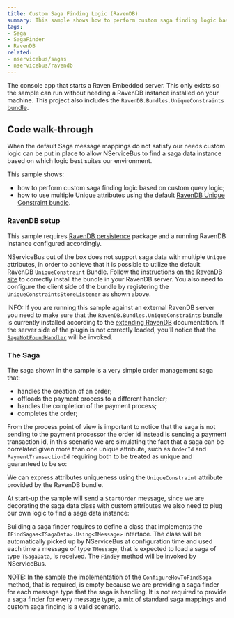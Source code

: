 ```yaml
---
title: Custom Saga Finding Logic (RavenDB)
summary: This sample shows how to perform custom saga finding logic based on custom query logic when the Saga storage is RavenDB and how to use multiple Unique attributes.
tags:
- Saga
- SagaFinder
- RavenDB
related:
- nservicebus/sagas
- nservicebus/ravendb
---
```



The console app that starts a Raven Embedded server. This only exists so the sample can run without needing a RavenDB instance installed on your machine. This project also includes the `RavenDB.Bundles.UniqueConstraints` [bundle](http://ravendb.net/search?q=extending%20bundles%20unique-constraints).


## Code walk-through

When the default Saga message mappings do not satisfy our needs custom logic can be put in place to allow NServiceBus to find a saga data instance based on which logic best suites our environment.

This sample shows:

* how to perform custom saga finding logic based on custom query logic;
* how to use multiple Unique attributes using the default [RavenDB Unique Constraint bundle](http://ravendb.net/search?q=extending%20bundles%20unique-constraints).


### RavenDB setup

This sample requires [RavenDB persistence](/nservicebus/ravendb/) package and a running RavenDB instance configured accordingly. 

NServiceBus out of the box does not support saga data with multiple `Unique` attributes, in order to achieve that it is possible to utilize the default RavenDB `UniqueConstraint` Bundle. Follow the [instructions on the RavenDB site](http://ravendb.net/search?q=extending%20bundles%20unique-constraints) to correctly install the bundle in your RavenDB server. You also need to configure the client side of the bundle by registering the `UniqueConstraintsStoreListener` as shown above.

INFO: If you are running this sample against an external RavenDB server you need to make sure that the `RavenDB.Bundles.UniqueConstraints` [bundle](http://ravendb.net/search?q=extending%20bundles%20unique-constraints) is currently installed according to the [extending RavenDB](http://ravendb.net/search?q=server%20extending%20plugins) documentation. If the server side of the plugin is not correctly loaded, you'll notice that the [`SagaNotFoundHandler`](/nservicebus/sagas/saga-not-found.md) will be invoked.


### The Saga

The saga shown in the sample is a very simple order management saga that:

* handles the creation of an order;
* offloads the payment process to a different handler;
* handles the completion of the payment process;
* completes the order;

<!-- import TheSagaRavenDB -->

From the process point of view is important to notice that the saga is not sending to the payment processor the order id instead is sending a payment transaction id, in this scenario we are simulating the fact that a saga can be correlated given more than one unique attribute, such as `OrderId` and `PaymentTransactionId` requiring both to be treated as unique and guaranteed to be so:

<!-- import OrderSagaDataRavenDB -->

We can express attributes uniqueness using the `UniqueConstraint` attribute provided by the RavenDB bundle.

At start-up the sample will send a `StartOrder` message, since we are decorating the saga data class with custom attributes we also need to plug our own logic to find a saga data instance:

<!-- import CustomSagaFinderWithUniqueConstraintRavenDB -->

Building a saga finder requires to define a class that implements the `IFindSagas<TSagaData>.Using<TMessage>` interface. The class will be automatically picked up by NServiceBus at configuration time and used each time a message of type `TMessage`, that is expected to load a saga of type `TSagaData`, is received. The `FindBy` method will be invoked by NServiceBus.

NOTE: In the sample the implementation of the `ConfigureHowToFindSaga` method, that is required, is empty because we are providing a saga finder for each message type that the saga is handling. It is not required to provide a saga finder for every message type, a mix of standard saga mappings and custom saga finding is a valid scenario.
